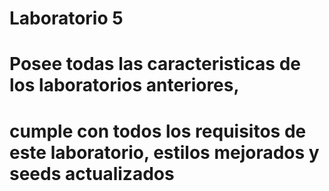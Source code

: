 # Laboratorio 5
# Posee todas las caracteristicas de los laboratorios anteriores, 
# cumple con todos los requisitos de este laboratorio, estilos mejorados y seeds actualizados
